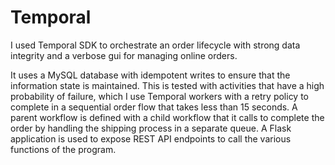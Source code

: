 # Temporal
I used Temporal SDK to orchestrate an order lifecycle with strong data integrity and a verbose gui for managing online orders.

It uses a MySQL database with idempotent writes to ensure that the information state is maintained. 
This is tested with activities that have a high probability of failure, which I use Temporal workers with a retry policy to complete in a sequential order flow that takes less than 15 seconds.
A parent workflow is defined with a child workflow that it calls to complete the order by handling the shipping process in a separate queue.
A Flask application is used to expose REST API endpoints to call the various functions of the program.
